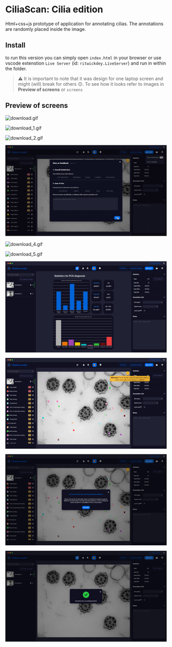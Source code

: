 # CiliaScan: Cilia edition

Html+css+js prototype of application for annotating cilias. The annotations are randomly placed inside the image.

## Install

to run this version you can simply open `index.html` in your browser or use vscode extenstion `Live Server` (id: `ritwickdey.LiveServer`) and run in within the folder.

> ⚠️ It is important to note that it was design for one laptop screen and might (will) break for others 🙃. To see how it looks refer to images in **Preview of screens** or `screens`

## Preview of screens

![download.gif](./screens/download.gif)

![download_1.gif](./screens/download_1.gif)

![download_2.gif](./screens/download_2.gif)

![download_3.gif](./screens/download_3.gif)

![download_4.gif](./screens/download_4.gif)

![download_5.gif](./screens/download_5.gif)

![image.png](./screens/image.png)

![image_2.png](./screens/image_2.png)

![image_3.png](./screens/image_3.png)

![image_1.png](./screens/image_1.png)
